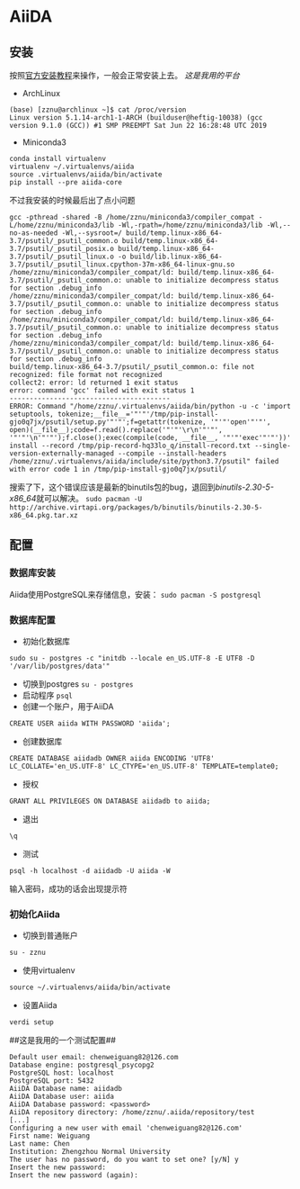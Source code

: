 # AiiDA
## 安装

按照[官方安装教程](https://aiida-core.readthedocs.io/en/latest/install/installation.html#installation)来操作，一般会正常安装上去。
*这是我用的平台*
- ArchLinux
```shell
(base) [zznu@archlinux ~]$ cat /proc/version 
Linux version 5.1.14-arch1-1-ARCH (builduser@heftig-10038) (gcc version 9.1.0 (GCC)) #1 SMP PREEMPT Sat Jun 22 16:28:48 UTC 2019
```
- Miniconda3

```shell
conda install virtualenv
virtualenv ~/.virtualenvs/aiida
source .virtualenvs/aiida/bin/activate
pip install --pre aiida-core
```
不过我安装的时候最后出了点小问题
```shell
gcc -pthread -shared -B /home/zznu/miniconda3/compiler_compat -L/home/zznu/miniconda3/lib -Wl,-rpath=/home/zznu/miniconda3/lib -Wl,--no-as-needed -Wl,--sysroot=/ build/temp.linux-x86_64-3.7/psutil/_psutil_common.o build/temp.linux-x86_64-3.7/psutil/_psutil_posix.o build/temp.linux-x86_64-3.7/psutil/_psutil_linux.o -o build/lib.linux-x86_64-3.7/psutil/_psutil_linux.cpython-37m-x86_64-linux-gnu.so
/home/zznu/miniconda3/compiler_compat/ld: build/temp.linux-x86_64-3.7/psutil/_psutil_common.o: unable to initialize decompress status for section .debug_info
/home/zznu/miniconda3/compiler_compat/ld: build/temp.linux-x86_64-3.7/psutil/_psutil_common.o: unable to initialize decompress status for section .debug_info
/home/zznu/miniconda3/compiler_compat/ld: build/temp.linux-x86_64-3.7/psutil/_psutil_common.o: unable to initialize decompress status for section .debug_info
/home/zznu/miniconda3/compiler_compat/ld: build/temp.linux-x86_64-3.7/psutil/_psutil_common.o: unable to initialize decompress status for section .debug_info
build/temp.linux-x86_64-3.7/psutil/_psutil_common.o: file not recognized: file format not recognized
collect2: error: ld returned 1 exit status
error: command 'gcc' failed with exit status 1
----------------------------------------
ERROR: Command "/home/zznu/.virtualenvs/aiida/bin/python -u -c 'import setuptools, tokenize;__file__='"'"'/tmp/pip-install-gjo0q7jx/psutil/setup.py'"'"';f=getattr(tokenize, '"'"'open'"'"', open)(__file__);code=f.read().replace('"'"'\r\n'"'"', '"'"'\n'"'"');f.close();exec(compile(code, __file__, '"'"'exec'"'"'))' install --record /tmp/pip-record-hq33lo_q/install-record.txt --single-version-externally-managed --compile --install-headers /home/zznu/.virtualenvs/aiida/include/site/python3.7/psutil" failed with error code 1 in /tmp/pip-install-gjo0q7jx/psutil/ 
```
搜索了下，这个错误应该是最新的binutils包的bug，退回到*binutils-2.30-5-x86_64*就可以解决。
`sudo pacman -U http://archive.virtapi.org/packages/b/binutils/binutils-2.30-5-x86_64.pkg.tar.xz`
## 配置
### 数据库安装
Aiida使用PostgreSQL来存储信息，安装：
`sudo pacman -S postgresql`
### 数据库配置
- 初始化数据库
```
sudo su - postgres -c "initdb --locale en_US.UTF-8 -E UTF8 -D '/var/lib/postgres/data'"
```
- 切换到postgres
`su - postgres`
- 启动程序
`psql`
- 创建一个账户，用于AiiDA
```
CREATE USER aiida WITH PASSWORD 'aiida';
```
- 创建数据库
```
CREATE DATABASE aiidadb OWNER aiida ENCODING 'UTF8' LC_COLLATE='en_US.UTF-8' LC_CTYPE='en_US.UTF-8' TEMPLATE=template0;
```
- 授权
```
GRANT ALL PRIVILEGES ON DATABASE aiidadb to aiida;
```
- 退出
```
\q
```
- 测试
```
psql -h localhost -d aiidadb -U aiida -W
```
输入密码，成功的话会出现提示符
### 初始化Aiida
- 切换到普通账户
```
su - zznu
```
- 使用virtualenv
```
source ~/.virtualenvs/aiida/bin/activate
```
- 设置Aiida
```
verdi setup
```
##这是我用的一个测试配置##
```
Default user email: chenweiguang82@126.com
Database engine: postgresql_psycopg2
PostgreSQL host: localhost
PostgreSQL port: 5432
AiiDA Database name: aiidadb
AiiDA Database user: aiida
AiiDA Database password: <password>
AiiDA repository directory: /home/zznu/.aiida/repository/test
[...]
Configuring a new user with email 'chenweiguang82@126.com'
First name: Weiguang
Last name: Chen
Institution: Zhengzhou Normal University
The user has no password, do you want to set one? [y/N] y
Insert the new password:
Insert the new password (again):
```

